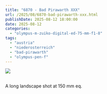 ```yaml
---
title: "6870 - Bad Pirawarth XXX"
url: /2025/08/6870-bad-pirawarth-xxx.html
publishDate: 2025-08-12 18:00:00
date: 2025-08-12
categories:
  - "olympus-m-zuiko-digital-ed-75-mm-f1-8"
tags:
  - "austria"
  - "niederosterreich"
  - "bad-pirawarth"
  - "olympus-pen-f"
---
```

<div class="container">
<div class="center"><a target="_blank" href="https://d25zfm9zpd7gm5.cloudfront.net/1200x1200/2021/20210307_161045_lr.jpg"><img class="webfeedsFeaturedVisual" src="https://d25zfm9zpd7gm5.cloudfront.net/0600x0600/2021/20210307_161045_lr.jpg" /></a></div>
</div>
<br />

A long landscape shot at 150 mm eq.
